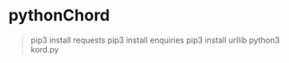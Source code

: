 # pythonChord
> pip3 install requests
> pip3 install enquiries
> pip3 install urllib
> python3 kord.py
